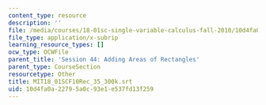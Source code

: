 ```yaml
---
content_type: resource
description: ''
file: /media/courses/18-01sc-single-variable-calculus-fall-2010/10d4fa0a22795a0c93e1e537fd13f259_MIT18_01SCF10Rec_35_300k.vtt
file_type: application/x-subrip
learning_resource_types: []
ocw_type: OCWFile
parent_title: 'Session 44: Adding Areas of Rectangles'
parent_type: CourseSection
resourcetype: Other
title: MIT18_01SCF10Rec_35_300k.srt
uid: 10d4fa0a-2279-5a0c-93e1-e537fd13f259
---
```

